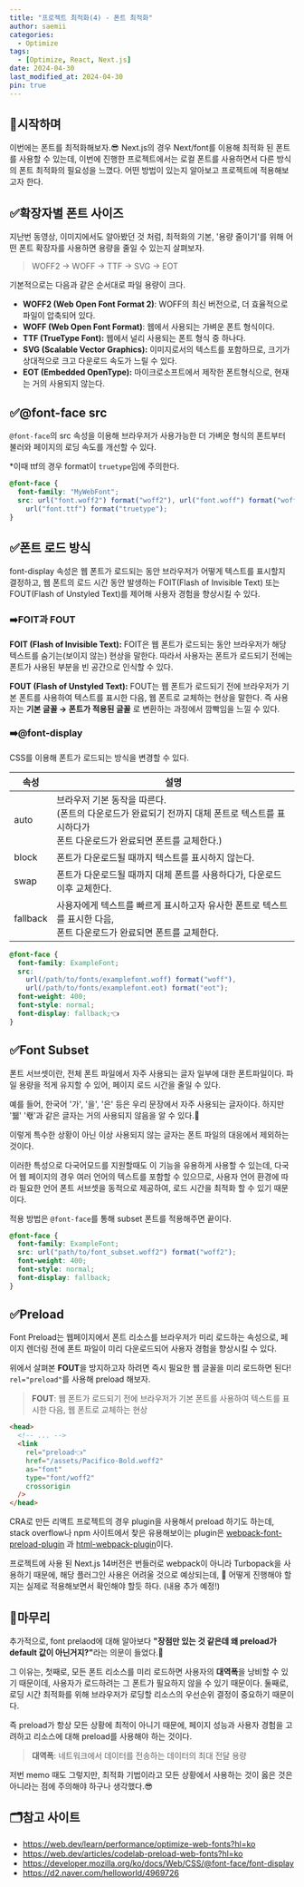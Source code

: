 ```yaml
---
title: "프로젝트 최적화(4) - 폰트 최적화"
author: saemii
categories:
  - Optimize
tags:
  - [Optimize, React, Next.js]
date: 2024-04-30
last_modified_at: 2024-04-30
pin: true
---
```


## 📌시작하며

이번에는 폰트를 최적화해보자.😎 Next.js의 경우 Next/font를 이용해 최적화 된 폰트를 사용할 수 있는데, 이번에 진행한 프로젝트에서는 로컬 폰트를 사용하면서 다른 방식의 폰트 최적화의 필요성을 느꼈다. 어떤 방법이 있는지 알아보고 프로젝트에 적용해보고자 한다.

## ✅확장자별 폰트 사이즈

지난번 동영상, 이미지에서도 알아봤던 것 처럼, 최적화의 기본, '용량 줄이기'를 위해 어떤 폰트 확장자를 사용하면 용량을 줄일 수 있는지 살펴보자.

> WOFF2 → WOFF → TTF → SVG → EOT

기본적으로는 다음과 같은 순서대로 파일 용량이 크다.

- **WOFF2 (Web Open Font Format 2)**: WOFF의 최신 버전으로, 더 효율적으로 파일이 압축되어 있다.
- **WOFF (Web Open Font Format)**: 웹에서 사용되는 가벼운 폰트 형식이다.
- **TTF (TrueType Font):** 웹에서 널리 사용되는 폰트 형식 중 하나다.
- **SVG (Scalable Vector Graphics):** 이미지로서의 텍스트를 포함하므로, 크기가 상대적으로 크고 다운로드 속도가 느릴 수 있다.
- **EOT (Embedded OpenType):** 마이크로소프트에서 제작한 폰트형식으로, 현재는 거의 사용되지 않는다.

## ✅@font-face src

`@font-face`의 src 속성을 이용해 브라우저가 사용가능한 더 가벼운 형식의 폰트부터 불러와 페이지의 로딩 속도를 개선할 수 있다.

\*이때 ttf의 경우 format이 `truetype`임에 주의한다.

```css
@font-face {
  font-family: "MyWebFont";
  src: url("font.woff2") format("woff2"), url("font.woff") format("woff"),
    url("font.ttf") format("truetype");
}
```

## ✅폰트 로드 방식

font-display 속성은 웹 폰트가 로드되는 동안 브라우저가 어떻게 텍스트를 표시할지 결정하고, 웹 폰트의 로드 시간 동안 발생하는 FOIT(Flash of Invisible Text) 또는 FOUT(Flash of Unstyled Text)를 제어해 사용자 경험을 향상시킬 수 있다.

### ➡️FOIT과 FOUT

**FOIT (Flash of Invisible Text):**
FOIT은 웹 폰트가 로드되는 동안 브라우저가 해당 텍스트를 숨기는(보이지 않는) 현상을 말한다. 따라서 사용자는 폰트가 로드되기 전에는 폰트가 사용된 부분을 빈 공간으로 인식할 수 있다.

**FOUT (Flash of Unstyled Text):**
FOUT는 웹 폰트가 로드되기 전에 브라우저가 기본 폰트를 사용하여 텍스트를 표시한 다음, 웹 폰트로 교체하는 현상을 말한다. 즉 사용자는 **기본 글꼴 → 폰트가 적용된 글꼴** 로 변환하는 과정에서 깜빡임을 느낄 수 있다.

### ➡️@font-display

CSS를 이용해 폰트가 로드되는 방식을 변경할 수 있다.

| 속성     | 설명                                                                                                                                                 |
| -------- | ---------------------------------------------------------------------------------------------------------------------------------------------------- |
| auto     | 브라우저 기본 동작을 따른다.<br/> (폰트의 다운로드가 완료되기 전까지 대체 폰트로 텍스트를 표시하다가<br/> 폰트 다운로드가 완료되면 폰트를 교체한다.) |
| block    | 폰트가 다운로드될 때까지 텍스트를 표시하지 않는다.                                                                                                   |
| swap     | 폰트가 다운로드될 때까지 대체 폰트를 사용하다가, 다운로드 이후 교체한다.                                                                             |
| fallback | 사용자에게 텍스트를 빠르게 표시하고자 유사한 폰트로 텍스트를 표시한 다음,<br/> 폰트 다운로드가 완료되면 폰트를 교체한다.                             |

```CSS
@font-face {
  font-family: ExampleFont;
  src:
    url(/path/to/fonts/examplefont.woff) format("woff"),
    url(/path/to/fonts/examplefont.eot) format("eot");
  font-weight: 400;
  font-style: normal;
  font-display: fallback;👈
}
```

## ✅Font Subset

폰트 서브셋이란, 전체 폰트 파일에서 자주 사용되는 글자 일부에 대한 폰트파일이다. 파일 용량을 적게 유지할 수 있어, 페이지 로드 시간을 줄일 수 있다.

예를 들어, 한국어 '가', '을', '은' 등은 우리 문장에서 자주 사용되는 글자이다. 하지만 '뷃' '뢗'과 같은 글자는 거의 사용되지 않음을 알 수 있다.🤔

이렇게 특수한 상황이 아닌 이상 사용되지 않는 글자는 폰트 파일의 대응에서 제외하는 것이다.

이러한 특성으로 다국어모드를 지원할때도 이 기능을 유용하게 사용할 수 있는데, 다국어 웹 페이지의 경우 여러 언어의 텍스트를 포함할 수 있으므로, 사용자 언어 환경에 따라 필요한 언어 폰트 서브셋을 동적으로 제공하여, 로드 시간을 최적화 할 수 있기 때문이다.

적용 방법은 `@font-face`를 통해 subset 폰트를 적용해주면 끝이다.

```css
@font-face {
  font-family: ExampleFont;
  src: url("path/to/font_subset.woff2") format("woff2");
  font-weight: 400;
  font-style: normal;
  font-display: fallback;
}
```

## ✅Preload

Font Preload는 웹페이지에서 폰트 리소스를 브라우저가 미리 로드하는 속성으로, 페이지 렌더링 전에 폰트 파일이 미리 다운로드되어 사용자 경험을 향상시킬 수 있다.

위에서 살펴본 **FOUT**을 방지하고자 하려면 즉시 필요한 웹 글꼴을 미리 로드하면 된다! `rel="preload"`를 사용해 preload 해보자.

> **FOUT**: 웹 폰트가 로드되기 전에 브라우저가 기본 폰트를 사용하여 텍스트를 표시한 다음, 웹 폰트로 교체하는 현상

```html
<head>
  <!-- ... -->
  <link
    rel="preload👈"
    href="/assets/Pacifico-Bold.woff2"
    as="font"
    type="font/woff2"
    crossorigin
  />
</head>
```

CRA로 만든 리액트 프로젝트의 경우 plugin을 사용해서 preload 하기도 하는데, stack overflow나 npm 사이트에서 찾은 유용해보이는 plugin은
[webpack-font-preload-plugin](https://www.npmjs.com/package/webpack-font-preload-plugin) 과 [html-webpack-plugin](https://www.npmjs.com/package/html-webpack-plugin)이다.

프로젝트에 사용 된 Next.js 14버전은 번들러로 webpack이 아니라 Turbopack을 사용하기 때문에, 해당 플러그인 사용은 어려울 것으로 예상되는데, 🤔 어떻게 진행해야 할지는 실제로 적용해보면서 확인해야 할듯 하다. (내용 추가 예정!)

## 📩마무리

추가적으로, font prelaod에 대해 알아보다
<b>"장점만 있는 것 같은데 왜 preload가 default 값이 아닌거지?"</b>라는 의문이 들었다.🤔

그 이유는, 첫째로, 모든 폰트 리소스를 미리 로드하면 사용자의 **대역폭**을 낭비할 수 있기 때문이데, 사용자가 로드하려는 그 폰트가 필요하지 않을 수 있기 때문이다.
둘째로, 로딩 시간 최적화를 위해 브라우저가 로딩할 리소스의 우선순위 결정이 중요하기 때문이다.

즉 preload가 항상 모든 상황에 최적이 아니기 때문에, 페이지 성능과 사용자 경험을 고려하고 리소스에 대해 preload를 사용해야 하는 것이다.

> **대역폭**: 네트워크에서 데이터를 전송하는 데이터의 최대 전달 용량

저번 memo 때도 그렇지만, 최적화 기법이라고 모든 상황에서 사용하는 것이 옳은 것은 아니라는 점에 주의해야 하구나 생각했다.😎

## 🗂️참고 사이트

- <https://web.dev/learn/performance/optimize-web-fonts?hl=ko>
- <https://web.dev/articles/codelab-preload-web-fonts?hl=ko>
- <https://developer.mozilla.org/ko/docs/Web/CSS/@font-face/font-display>
- <https://d2.naver.com/helloworld/4969726>
